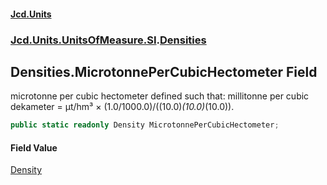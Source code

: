 #### [Jcd.Units](index 'index')
### [Jcd.Units.UnitsOfMeasure.SI](Jcd.Units.UnitsOfMeasure.SI 'Jcd.Units.UnitsOfMeasure.SI').[Densities](Densities 'Jcd.Units.UnitsOfMeasure.SI.Densities')

## Densities.MicrotonnePerCubicHectometer Field

microtonne per cubic hectometer defined such that: millitonne per cubic dekameter = μt/hm³ ×
(1.0/1000.0)/((10.0)*(10.0)*(10.0)).

```csharp
public static readonly Density MicrotonnePerCubicHectometer;
```

#### Field Value
[Density](Density 'Jcd.Units.UnitTypes.Density')